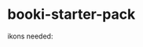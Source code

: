 # booki-starter-pack

ikons needed:
            <i class="fa-solid fa-dog" style="color: #0065FC;"></i>
            <i class="fa-solid fa-info" style="color: #0065FC;"></i>
            <i class="fa-solid fa-star" style="color: #0065FC;"></i>
            <i class="fa-solid fa-person" style="color: #0065FC;"></i>
            <i class="fa-solid fa-chart-line" style="color: #0065FC;"></i>
            <i class="fa-solid fa-fire" style="color: #0065FC;"></i>
            <i class="fa-solid fa-heart" style="color: #0065FC;"></i>
            <i class="fa-solid fa-money-bill-wave" style="color: #0065FC;"></i>
            <i class="fa-solid fa-location-dot" style="color: #000000;"></i>
            